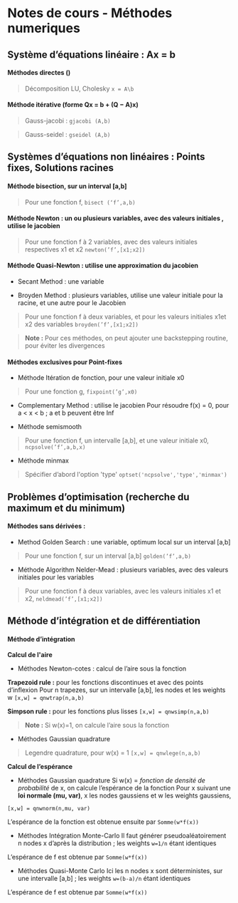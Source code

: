 # Notes de cours - Méthodes numeriques

## Système d’équations linéaire : Ax = b
#### Méthodes directes () 
>Décomposition LU, Cholesky ` x = A\b `
    
#### Méthode itérative (forme Qx = b + (Q − A)x)

>Gauss-jacobi : `gjacobi (A,b)`
  
>Gauss-seidel : `gseidel (A,b)`

## Systèmes d’équations non linéaires : Points fixes, Solutions racines
#### Méthode bisection, sur un interval [a,b]

>Pour une fonction f, `bisect (‘f’,a,b)`

#### Méthode Newton : un ou plusieurs variables, avec des valeurs initiales , utilise le jacobien

>Pour une fonction f à 2 variables, avec des valeurs initiales respectives x1 et x2 `newton(’f’,[x1;x2])`

#### Méthode Quasi-Newton : utilise une approximation du jacobien

 * Secant Method : une variable

 * Broyden Method : plusieurs variables, utilise une valeur initiale pour la racine, et une autre pour le Jacobien
 >Pour une fonction f à deux variables, et pour les valeurs initiales x1et x2 des variables `broyden(’f’,[x1;x2])`
    
 >**Note :** Pour ces méthodes, on peut ajouter une backstepping routine, pour éviter les divergences

#### Méthodes exclusives pour Point-fixes
 * Méthode Itération de fonction, pour une valeur initiale x0
 >Pour une fonction g, `fixpoint(’g’,x0)`

 * Complementary Method : utilise le jacobien
Pour résoudre f(x) = 0, pour a < x < b ;  a et b peuvent être Inf

 * Méthode semismooth
 >Pour une fonction f, un intervalle [a,b], et une valeur initiale x0, `ncpsolve(’f’,a,b,x)`
 
 * Méthode minmax
 >Spécifier d’abord l'option 'type' `optset('ncpsolve','type','minmax')`

## Problèmes d’optimisation (recherche du maximum et du minimum)
#### Méthodes sans dérivées :
* Method Golden Search : une variable, optimum local sur un interval [a,b]
>Pour une fonction f, sur un interval [a,b] `golden(’f’,a,b)`

* Méthode Algorithm Nelder-Mead : plusieurs variables, avec des valeurs initiales pour les variables
>Pour une fonction f à deux variables, avec les valeurs initiales x1 et x2, `neldmead(’f’,[x1;x2])`

## Méthode d’intégration et de différentiation
#### Méthode d’intégration

**Calcul de l'aire**
* Méthodes Newton-cotes : calcul de l’aire sous la fonction

**Trapezoid rule :** pour les fonctions discontinues et avec des points d’inflexion
Pour n trapezes, sur un intervalle [a,b], les nodes  et les weights w `[x,w] = qnwtrap(n,a,b)`

**Simpson rule :** pour les fonctions plus lisses `[x,w] = qnwsimp(n,a,b)`

>**Note :** Si w(x)=1, on calcule l’aire sous la fonction

* Méthodes Gaussian quadrature
>Legendre quadrature, pour w(x) = 1 `[x,w] = qnwlege(n,a,b)`

**Calcul de l’espérance**
* Méthodes Gaussian quadrature
Si w(x) = *fonction de densité de probabilité* de x, on calcule l’espérance de la fonction
Pour x suivant une **loi normale (mu, var)**, x les nodes gaussiens et w les weights gaussiens,

`[x,w] = qnwnorm(n,mu, var)`

L’espérance de la fonction est obtenue ensuite par `Somme(w*f(x))`

* Méthodes Intégration Monte-Carlo
Il faut générer pseudoaléatoirement n nodes x d’après la distribution ; les weights `w=1/n` étant identiques

L’espérance de f est obtenue par `Somme(w*f(x))`

* Méthodes Quasi-Monte Carlo
Ici les n nodes x sont déterministes, sur une intervalle [a,b] ;  les weights `w=(b-a)/n` étant identiques

L’espérance de f est obtenue par `Somme(w*f(x))`





